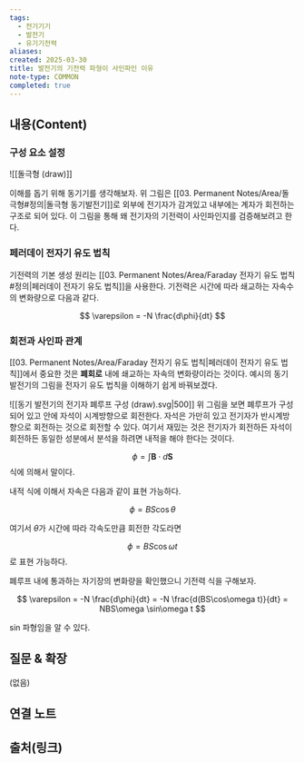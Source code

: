 ```yaml
---
tags:
  - 전기기기
  - 발전기
  - 유기기전력
aliases: 
created: 2025-03-30
title: 발전기의 기전력 파형이 사인파인 이유
note-type: COMMON
completed: true
---
```


## 내용(Content)

### 구성 요소 설정

![[돌극형 (draw)]]

이해를 돕기 위해 동기기를 생각해보자. 위 그림은 [[03. Permanent Notes/Area/돌극형#정의|돌극형 동기발전기]]로 외부에 전기자가 감겨있고 내부에는 계자가 회전하는 구조로 되어 있다. 이 그림을 통해 왜 전기자의 기전력이 사인파인지를 검증해보려고 한다. 

### 페러데이 전자기 유도 법칙

기전력의 기본 생성 원리는 [[03. Permanent Notes/Area/Faraday 전자기 유도 법칙#정의|페러데이 전자기 유도 법칙]]을 사용한다. 기전력은 시간에 따라 쇄교하는 자속수의 변화량으로 다음과 같다.

$$
\varepsilon = -N \frac{d\phi}{dt}
$$

### 회전과 사인파 관계

[[03. Permanent Notes/Area/Faraday 전자기 유도 법칙|페러데이 전자기 유도 법칙]]에서 중요한 것은 **폐회로** 내에 쇄교하는 자속의 변화량이라는 것이다. 예시의 동기 발전기의 그림을 전자기 유도 법칙을 이해하기 쉽게 바꿔보겠다.

![[동기 발전기의 전기자 폐루프 구성 (draw).svg|500]]
위 그림을 보면 폐루프가 구성되어 있고 안에 자석이 시계방향으로 회전한다. 자석은 가만히 있고 전기자가 반시계방향으로 회전하는 것으로 회전할 수 있다. 여기서 재밌는 것은 전기자가 회전하든 자석이 회전하든 동일한 성분에서 분석을 하려면 내적을 해야 한다는 것이다.

$$
\phi = \int \mathbf{B} \cdot d\mathbf{S} 
$$
식에 의해서 말이다. 

내적 식에 이해서 자속은 다음과 같이 표현 가능하다.

$$
\phi = BS \cos \theta
$$

여기서 $\theta$가 시간에 따라 각속도만큼 회전한 각도라면

$$
\phi = BS\cos\omega t
$$
로 표현 가능하다.

폐루프 내에 통과하는 자기장의 변화량을 확인했으니 기전력 식을 구해보자.

$$
\varepsilon = -N \frac{d\phi}{dt} = -N  \frac{d(BS\cos\omega t)}{dt} = NBS\omega \sin\omega t
$$

sin 파형임을 알 수 있다.

## 질문 & 확장

(없음)

## 연결 노트

## 출처(링크)

